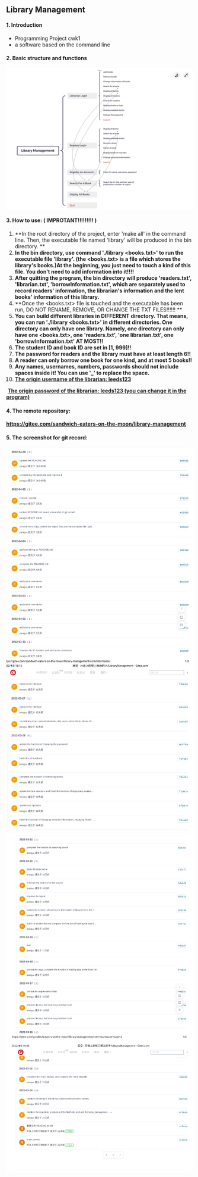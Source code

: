 ## Library Management

#### 1. Introduction

+ Programming Project cwk1
+ a software based on the command line





#### 2. Basic structure and functions

![image-20220404132627200](README.assets/image-20220404132627200.png)





#### 3. How to use:   ( IMPROTANT!!!!!!!!! )

1.  **In the root directory of the project, enter  'make all'  in the command line. Then, the executable file named 'library' will be produced in the bin directory. **
2.  **In the bin directory, use command './library <books.txt>' to run the executable file 'library'. (the <books.txt> is a file which stores the library's books.)At the beginning, you just need to touch a kind of this file. You don't need to add information into it!!!!**
3.  **After quitting the program, the bin directory will produce 'readers.txt', 'librarian.txt', 'borrowInformation.txt', which are separately used to record readers' information, the librarian's information and the lent books' information of this library.**
4.  **Once the <books.txt> file is touched and the executable has been run, DO NOT RENAME, REMOVE, OR CHANGE THE TXT FILES!!!!!! **
5.  **You can build different libraries in DIFFERENT directory. That means, you can run './library <books.txt>' in different directories. One directory can only have one library. Namely, one directory can only have one <books.txt>, one 'readers.txt', 'one librarian.txt', one 'borrowInformation.txt' AT MOST!!**
6.  **The student ID and book ID are set in [1, 999]!!**
7.  **The password for readers and the library must have at least length 6!!**
8.  **A reader can only borrow one book for one kind, and at most 5 books!!**
8.  **Any names, usernames, numbers, passwords should not include spaces inside it! You can use '_' to replace the space.**
3.  <u>**The origin username of the librarian: leeds123**</u>

​	   <u>**The origin password of the librarian: leeds123    (you can change it in the program)**</u>





#### 4. The remote repository:

**https://gitee.com/sandwich-eaters-on-the-moon/library-management**



#### 5. The screenshot for git record:

<img src="README.assets/image-20220408161613677.png" alt="image-20220408161613677" style="zoom:80%;" />

<img src="README.assets/image-20220408161749292.png" alt="image-20220408161749292" style="zoom:80%;" />

<img src="README.assets/image-20220405165013184.png" alt="image-20220405165013184" style="zoom:80%;" />

<img src="README.assets/image-20220405165031725.png" alt="image-20220405165031725" style="zoom:80%;" />
